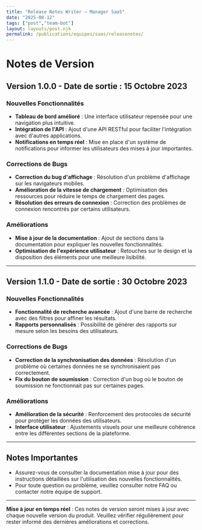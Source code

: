 ```yaml
---
title: "Release Notes Writer — Manager SaaS"
date: "2025-08-12"
tags: ["post","team-bot"]
layout: layouts/post.njk
permalink: /publications/equipes/saas/releasenotes/
---
```

# Notes de Version

## Version 1.0.0 - Date de sortie : 15 Octobre 2023

### Nouvelles Fonctionnalités
- **Tableau de bord amélioré** : Une interface utilisateur repensée pour une navigation plus intuitive.
- **Intégration de l'API** : Ajout d'une API RESTful pour faciliter l'intégration avec d'autres applications.
- **Notifications en temps réel** : Mise en place d'un système de notifications pour informer les utilisateurs des mises à jour importantes.

### Corrections de Bugs
- **Correction du bug d'affichage** : Résolution d'un problème d'affichage sur les navigateurs mobiles.
- **Amélioration de la vitesse de chargement** : Optimisation des ressources pour réduire le temps de chargement des pages.
- **Résolution des erreurs de connexion** : Correction des problèmes de connexion rencontrés par certains utilisateurs.

### Améliorations
- **Mise à jour de la documentation** : Ajout de sections dans la documentation pour expliquer les nouvelles fonctionnalités.
- **Optimisation de l'expérience utilisateur** : Retouches sur le design et la disposition des éléments pour une meilleure lisibilité.

---

## Version 1.1.0 - Date de sortie : 30 Octobre 2023

### Nouvelles Fonctionnalités
- **Fonctionnalité de recherche avancée** : Ajout d'une barre de recherche avec des filtres pour affiner les résultats.
- **Rapports personnalisés** : Possibilité de générer des rapports sur mesure selon les besoins des utilisateurs.

### Corrections de Bugs
- **Correction de la synchronisation des données** : Résolution d'un problème où certaines données ne se synchronisaient pas correctement.
- **Fix du bouton de soumission** : Correction d'un bug où le bouton de soumission ne fonctionnait pas sur certaines pages.

### Améliorations
- **Amélioration de la sécurité** : Renforcement des protocoles de sécurité pour protéger les données des utilisateurs.
- **Interface utilisateur** : Ajustements visuels pour une meilleure cohérence entre les différentes sections de la plateforme.

---

## Notes Importantes
- Assurez-vous de consulter la documentation mise à jour pour des instructions détaillées sur l'utilisation des nouvelles fonctionnalités.
- Pour toute question ou problème, veuillez consulter notre FAQ ou contacter notre équipe de support.

---

**Mise à jour en temps réel** : Ces notes de version seront mises à jour avec chaque nouvelle version du produit. Veuillez vérifier régulièrement pour rester informé des dernières améliorations et corrections.
